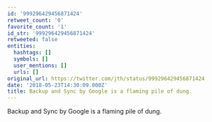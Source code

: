 ```yaml
---
id: '999296429456871424'
retweet_count: '0'
favorite_count: '1'
id_str: '999296429456871424'
retweeted: false
entities:
  hashtags: []
  symbols: []
  user_mentions: []
  urls: []
original_url: https://twitter.com/jth/status/999296429456871424
date: '2018-05-23T14:30:09.000Z'
title: Backup and Sync by Google is a flaming pile of dung.
---
```


Backup and Sync by Google is a flaming pile of dung.
